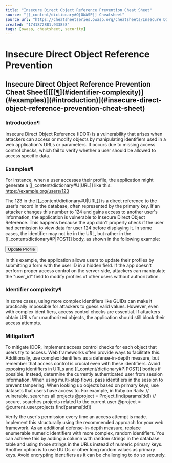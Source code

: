 ```yaml
---
title: "Insecure Direct Object Reference Prevention Cheat Sheet"
source: "[[_content/dictionary#O|OWASP]] Cheatsheet"
source_url: "https://cheatsheetseries.owasp.org/cheatsheets/Insecure_Direct_Object_Reference_Prevention_Cheat_Sheet.html"
created: "1741872881.933858"
tags: [owasp, cheatsheet, security]
---
```

# Insecure Direct Object Reference Prevention

## Insecure Direct Object Reference Prevention Cheat Sheet[[[[[¶](#mitigation)](#identifier-complexity)](#examples)](#introduction)](#insecure-direct-object-reference-prevention-cheat-sheet)
### Introduction¶
Insecure Direct Object Reference (IDOR) is a vulnerability that arises when attackers can access or modify objects by manipulating identifiers used in a web application's URLs or parameters. It occurs due to missing access control checks, which fail to verify whether a user should be allowed to access specific data.
### Examples¶
For instance, when a user accesses their profile, the application might generate a [[_content/dictionary#U|URL]] like this:
https://example.org/users/123

The 123 in the [[_content/dictionary#U|URL]] is a direct reference to the user's record in the database, often represented by the primary key. If an attacker changes this number to 124 and gains access to another user's information, the application is vulnerable to Insecure Direct Object Reference. This happens because the app didn't properly check if the user had permission to view data for user 124 before displaying it.
In some cases, the identifier may not be in the URL, but rather in the [[_content/dictionary#P|POST]] body, as shown in the following example:
<form action="/update_profile" method="post">
  <!-- Other fields for updating name, email, etc. -->
  <input type="hidden" name="user_id" value="12345">
  <button type="submit">Update Profile</button>
</form>

In this example, the application allows users to update their profiles by submitting a form with the user ID in a hidden field. If the app doesn't perform proper access control on the server-side, attackers can manipulate the "user_id" field to modify profiles of other users without authorization.
### Identifier complexity¶
In some cases, using more complex identifiers like GUIDs can make it practically impossible for attackers to guess valid values. However, even with complex identifiers, access control checks are essential. If attackers obtain URLs for unauthorized objects, the application should still block their access attempts.
### Mitigation¶
To mitigate IDOR, implement access control checks for each object that users try to access. Web frameworks often provide ways to facilitate this. Additionally, use complex identifiers as a defense-in-depth measure, but remember that access control is crucial even with these identifiers.
Avoid exposing identifiers in URLs and [[_content/dictionary#P|POST]] bodies if possible. Instead, determine the currently authenticated user from session information. When using multi-step flows, pass identifiers in the session to prevent tampering.
When looking up objects based on primary keys, use datasets that users have access to. For example, in Ruby on Rails:
// vulnerable, searches all projects
@project = Project.find(params[:id])
// secure, searches projects related to the current user
@project = @current_user.projects.find(params[:id])

Verify the user's permission every time an access attempt is made. Implement this structurally using the recommended approach for your web framework.
As an additional defense-in-depth measure, replace enumerable numeric identifiers with more complex, random identifiers. You can achieve this by adding a column with random strings in the database table and using those strings in the URLs instead of numeric primary keys. Another option is to use UUIDs or other long random values as primary keys. Avoid encrypting identifiers as it can be challenging to do so securely.